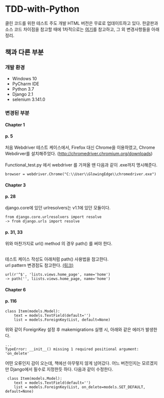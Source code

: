 # TDD-with-Python
클린 코드를 위한 테스트 주도 개발
HTML 버전은 무료로 업데이트하고 있다. 한글판과 소스 코드 차이점을 참고할 때에 1차적으로는 <a href=https://www.obeythetestinggoat.com/pages/book.html#toc>여기</a>를 참고하고, 그 외 변경사항들을 아래 정리.
## 책과 다른 부분

### 개발 환경
 - Windows 10
 - PyCharm IDE
 - Python 3.7 
 - Django 2.1
 - selenium 3.141.0

### 변경된 부분
#### Chapter 1
#### p. 5
 처음 Webdriver 테스트 케이스에서, Firefox 대신 Chrome을 이용하였고, Chrome Webdirver를 설치해주었다. (http://chromedriver.chromium.org/downloads) <br><br>
Functional_test.py 에서 webdriver 를 가져올 땐 다음과 같이 .exe까지 명시해준다.

    browser = webdriver.Chrome("C:\\User\\GlowingEdge\\chromedriver.exe")


#### Chapter 3
#### p. 28
django.core에 있던 urlresolvers는 v1.1에 있던 모듈이다.<br>

    from django.core.urlresolvers import resolve
    -> from django.urls import resolve

#### p. 31, 33
위와 마찬가지로 url() method 의 경우 path() 를 써야 한다.<br><br>

테스트 케이스 작성도 아래처럼 path() 사용법을 참고한다.<br>
url pattern 변경점도 참고한다. <a href=https://blog.illustudio.co.kr/2018/01/29/django-2-0-%EC%97%90%EC%84%9C-%EB%8B%AC%EB%9D%BC%EC%A7%84-%EC%A0%90%EB%93%A4-%ED%8C%8C%EC%9D%B4%EC%8D%AC-%EC%9B%B9%ED%94%84%EB%A1%9C%EA%B7%B8%EB%9E%98%EB%B0%8D-%ED%95%99%EC%8A%B5%EC%A4%91>(링크)</a>

    url(r'^$', 'lists.views.home_page', name='home')
    -> path('', liists.views.home_page, name='home')


#### Chapter 6
#### p. 116
    class Item(models.Model):
        text = models.TextField(default='')
        list = models.ForeignKey(List, default=None)

위와 같이 ForeignKey 설정 후 makemigrations 실행 시, 아래와 같은 에러가 발생한다.

    ...
    TypeError: __init__() missing 1 required positional argument: 'on_delete'

어떤 오류인지 감이 오는데, 책에선 아무렇지 않게 넘어갔다. 어느 버전인지는 모르겠지만 Django에서 필수로 지정한듯 하다. 다음과 같이 수정한다.

     class Item(models.Model):
        text = models.TextField(default='')
        list = models.ForeignKey(List, on_delete=models.SET_DEFAULT, default=None)
